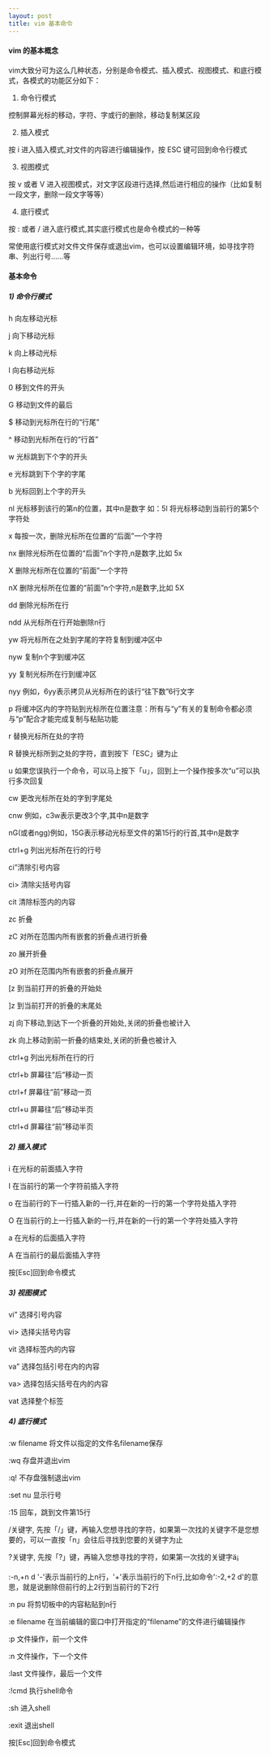 ```yaml
---
layout: post
title: vim 基本命令
---
```


#### vim 的基本概念

vim大致分可为这么几种状态，分别是命令模式、插入模式、视图模式、和底行模式，各模式的功能区分如下：

1) 命令行模式

控制屏幕光标的移动，字符、字或行的删除，移动复制某区段

2) 插入模式

按 i 进入插入模式,对文件的内容进行编辑操作，按 ESC 键可回到命令行模式

3) 视图模式

按 v 或者 V 进入视图模式，对文字区段进行选择,然后进行相应的操作（比如复制一段文字，删除一段文字等等）

4) 底行模式

按 : 或者 /  进入底行模式,其实底行模式也是命令模式的一种等

常使用底行模式对文件文件保存或退出vim，也可以设置编辑环境，如寻找字符串、列出行号……等

#### 基本命令

##### 1) 命令行模式

h 向左移动光标

j 向下移动光标

k 向上移动光标

l 向右移动光标

0 移到文件的开头

G 移动到文件的最后

$ 移动到光标所在行的“行尾”

^ 移动到光标所在行的“行首”

w 光标跳到下个字的开头

e 光标跳到下个字的字尾

b 光标回到上个字的开头

nl 光标移到该行的第n的位置，其中n是数字 如：5l 将光标移动到当前行的第5个字符处

x 每按一次，删除光标所在位置的“后面”一个字符

nx 删除光标所在位置的“后面”n个字符,n是数字,比如 5x

X 删除光标所在位置的“前面”一个字符

nX 删除光标所在位置的“前面”n个字符,n是数字,比如 5X

dd 删除光标所在行

ndd 从光标所在行开始删除n行

yw 将光标所在之处到字尾的字符复制到缓冲区中

nyw 复制n个字到缓冲区

yy 复制光标所在行到缓冲区

nyy 例如，6yy表示拷贝从光标所在的该行“往下数”6行文字

p 将缓冲区内的字符贴到光标所在位置注意：所有与“y”有关的复制命令都必须与“p”配合才能完成复制与粘贴功能

r 替换光标所在处的字符

R 替换光标所到之处的字符，直到按下「ESC」键为止

u 如果您误执行一个命令，可以马上按下「u」，回到上一个操作按多次“u”可以执行多次回复

cw 更改光标所在处的字到字尾处

cnw 例如，c3w表示更改3个字,其中n是数字

nG(或者ngg)例如，15G表示移动光标至文件的第15行的行首,其中n是数字

ctrl+g 列出光标所在行的行号

ci”清除引号内容

ci> 清除尖括号内容

cit 清除标签内的内容

zc 折叠

zC 对所在范围内所有嵌套的折叠点进行折叠

zo 展开折叠

zO 对所在范围内所有嵌套的折叠点展开

[z 到当前打开的折叠的开始处

]z 到当前打开的折叠的末尾处

zj 向下移动,到达下一个折叠的开始处,关闭的折叠也被计入

zk 向上移动到前一折叠的结束处,关闭的折叠也被计入

ctrl+g 列出光标所在行的行

ctrl+b 屏幕往“后”移动一页

ctrl+f 屏幕往“前”移动一页

ctrl+u 屏幕往“后”移动半页

ctrl+d 屏幕往“前”移动半页

##### 2) 插入模式

i 在光标的前面插入字符

I 在当前行的第一个字符前插入字符

o 在当前行的下一行插入新的一行,并在新的一行的第一个字符处插入字符

O  在当前行的上一行插入新的一行,并在新的一行的第一个字符处插入字符

a 在光标的后面插入字符

A 在当前行的最后面插入字符

按[Esc]回到命令模式

##### 3) 视图模式

vi” 选择引号内容

vi> 选择尖括号内容

vit 选择标签内的内容

va” 选择包括引号在内的内容

va> 选择包括尖括号在内的内容

vat 选择整个标签

##### 4) 底行模式

:w filename 将文件以指定的文件名filename保存

:wq 存盘并退出vim

:q! 不存盘强制退出vim

:set nu 显示行号

:15 回车，跳到文件第15行

/关键字, 先按「/」键，再输入您想寻找的字符，如果第一次找的关键字不是您想要的，可以一直按「n」会往后寻找到您要的关键字为止

?关键字, 先按「?」键，再输入您想寻找的字符，如果第一次找的关键字ä¡

:-n,+n d  '-'表示当前行的上n行，'+'表示当前行的下n行,比如命令':-2,+2 d'的意思，就是说删除但前行的上2行到当前行的下2行

:n pu  将剪切板中的内容粘贴到n行

:e filename  在当前编辑的窗口中打开指定的“filename”的文件进行编辑操作

:p  文件操作，前一个文件

:n 文件操作，下一个文件

:last 文件操作，最后一个文件

:!cmd 执行shell命令

:sh  进入shell

:exit 退出shell

按[Esc]回到命令模式

